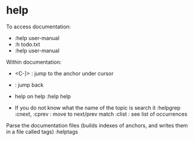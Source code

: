# help

To access documentation:
- :help user-manual
-  :h todo.txt
-  :help user-manual

Within documentation:
- <C-]> : jump to the anchor under cursor
- <C-o> : jump back

- help on help
:help help


- If you do not know what the name of the topic is search it
:helpgrep <someText>
:cnext, :cprev : move to next/prev match
:clist : see list of occurrences

Parse the documentation files (builds indexes of anchors, and writes them in a file called tags)
:helptags

